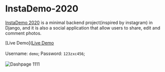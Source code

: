 # InstaDemo-2020
[InstaDemo 2020](https://boiling-hamlet-70586.herokuapp.com/) is a minimal backend project(inspired by instagram) in Django, and it is also a social application that allow users to share, edit and comment photos. 

[Live Demo]([Live Demo](https://stracker-app-50523.herokuapp.com/#/)<br/><br/> Username: `demo`; Password: `123zxc456`; <br/><br/>
![Dashpage 1111](app/assets/images/1111.png)<br/><br/><br/>
